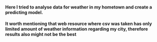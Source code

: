 #### Here I tried to analyse data for weather in my hometown and create a predicting model.
#### It worth mentioning that web resource where csv was taken has only limited amount of weather information regarding my city, therefore results also might not be the best
